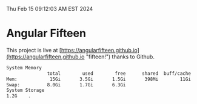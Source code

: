 Thu Feb 15 09:12:03 AM EST 2024

# Angular Fifteen


This project is live at [https://angularfifteen.github.io](https://angularfifteen.github.io "fifteen!") thanks to Github.

```bash
System Memory
               total        used        free      shared  buff/cache   available
Mem:            15Gi       3.5Gi       1.5Gi       398Mi        11Gi        11Gi
Swap:          8.0Gi       1.7Gi       6.3Gi
System Storage
1.2G	.
